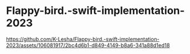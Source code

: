 # Flappy-bird.-swift-implementation-2023



https://github.com/K-Lesha/Flappy-bird.-swift-implementation-2023/assets/106081917/2bc4d6b1-d849-4149-b8a6-341a88d1ed18


